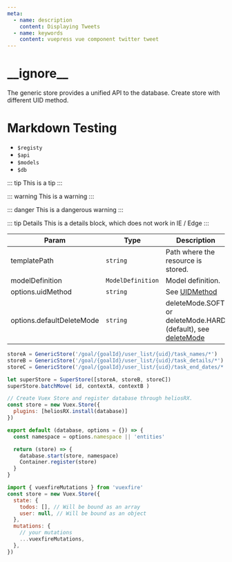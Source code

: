 ```yaml
---
meta:
  - name: description
    content: Displaying Tweets
  - name: keywords
    content: vuepress vue component twitter tweet
---
```


# \_\_ignore\_\_

The generic store provides a unified API to the database.
Create store with different UID method.

# Markdown Testing

- `$registy`
- `$api`
- `$models`
- `$db`

::: tip
This is a tip
:::

::: warning
This is a warning
:::

::: danger
This is a dangerous warning
:::

::: tip Details
This is a details block, which does not work in IE / Edge
:::

| Param                     | Type                | Description  |
| ------------------------- | ------------------- | ------------ |
| templatePath              | `string`            | Path where the resource is stored.
| modelDefinition           | `ModelDefinition`    | Model definition.
| options.uidMethod         | `string`            | See [UIDMethod](./00-database#UIDMethod)
| options.defaultDeleteMode | `string`            | deleteMode.SOFT or deleteMode.HARD (default), see [deleteMode](./00-database#DeleteMode)

```js
storeA = GenericStore('/goal/{goalId}/user_list/{uid}/task_names/*')
storeB = GenericStore('/goal/{goalId}/user_list/{uid}/task_details/*')
storeC = GenericStore('/goal/{goalId}/user_list/{uid}/task_end_dates/*')

let superStore = SuperStore([storeA, storeB, storeC])
superStore.batchMove( id, contextA, contextB )
```

```js
// Create Vuex Store and register database through heliosRX.
const store = new Vuex.Store({
  plugins: [heliosRX.install(database)]
})

export default (database, options = {}) => {
  const namespace = options.namespace || 'entities'

  return (store) => {
    database.start(store, namespace)
    Container.register(store)
  }
}

import { vuexfireMutations } from 'vuexfire'
const store = new Vuex.Store({
  state: {
    todos: [], // Will be bound as an array
    user: null, // Will be bound as an object
  },
  mutations: {
    // your mutations
    ...vuexfireMutations,
  },
})